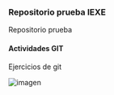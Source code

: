  ### Repositorio prueba IEXE 

Repositorio prueba 

#### Actividades GIT 

Ejercicios de git 


![imagen](W:/imagen_git_log.png)
